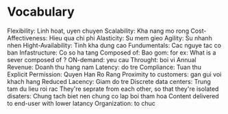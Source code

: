 # Vocabulary
Flexibility: Linh hoat, uyen chuyen
Scalability: Kha nang mo rong
Cost-Affectiveness: Hieu qua chi phi
Alasticity: Su mem gieo
Agility: Su nhanh nhen
Hight-Availability: Tinh kha dung cao
Fundumentals: Cac nguye tac co ban
Infastructure: Co so ha tang
Composed of: Bao gom: for ex: What is a sever composed of ?
ON-demand: yeu cau
Throught: boi vi
Annual Revenue: Doanh thu hang nam
Latency: do tre
Compliance: Tuan thu
Explicit Permission: Quyen Han Ro Rang
Proximity to customers: gan gui voi khach hang
Reduced Lacency:  Giam do tre
Discrete data centers: Trung tam du lieu roi rac
They're seprate from each other, so that they're isolated disaters: Chung tach biet nen chung co lap boi tham hoa
Content delivered to end-user with lower latancy
Organization: to chuc
